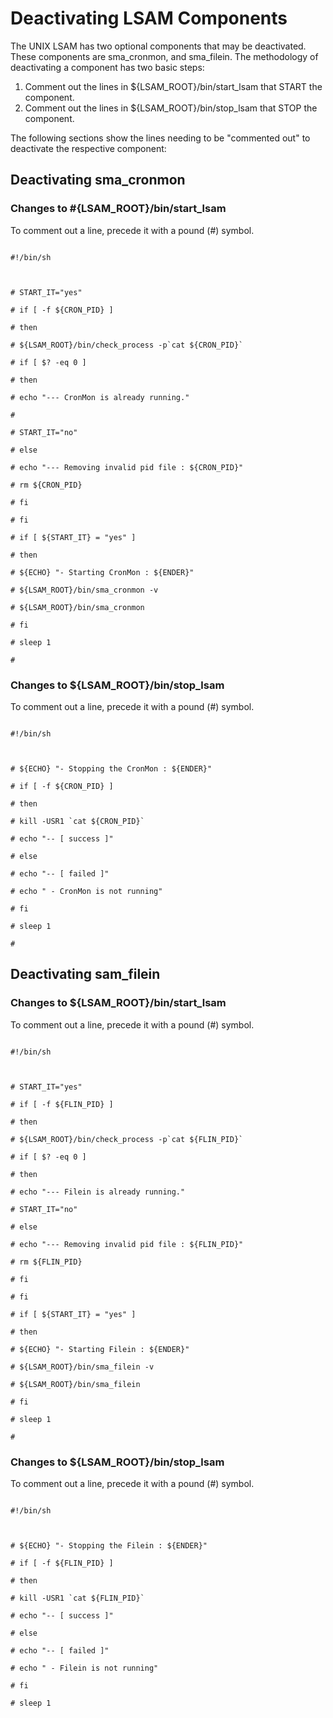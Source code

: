 # Deactivating LSAM Components

The UNIX LSAM has two optional components that may be deactivated. These components are sma_cronmon, and sma_filein. The methodology of deactivating a component has two basic steps:

1. Comment out the lines in ${LSAM_ROOT}/bin/start_lsam that START the component.
2. Comment out the lines in ${LSAM_ROOT}/bin/stop_lsam that STOP the component.

The following sections show the lines needing to be "commented out" to deactivate the respective component:

## Deactivating sma_cronmon

### Changes to #{LSAM_ROOT}/bin/start_lsam

To comment out a line, precede it with a pound (#) symbol.

```

#!/bin/sh

 

# START_IT="yes"

# if [ -f ${CRON_PID} ]

# then

# ${LSAM_ROOT}/bin/check_process -p`cat ${CRON_PID}`

# if [ $? -eq 0 ]

# then

# echo "--- CronMon is already running."

#

# START_IT="no"

# else

# echo "--- Removing invalid pid file : ${CRON_PID}"

# rm ${CRON_PID}

# fi

# fi

# if [ ${START_IT} = "yes" ]

# then

# ${ECHO} "- Starting CronMon : ${ENDER}"

# ${LSAM_ROOT}/bin/sma_cronmon -v

# ${LSAM_ROOT}/bin/sma_cronmon

# fi

# sleep 1

#

```

### Changes to ${LSAM_ROOT}/bin/stop_lsam

To comment out a line, precede it with a pound (#) symbol.

```

#!/bin/sh

 

# ${ECHO} "- Stopping the CronMon : ${ENDER}"

# if [ -f ${CRON_PID} ]

# then

# kill -USR1 `cat ${CRON_PID}`

# echo "-- [ success ]"

# else

# echo "-- [ failed ]"

# echo " - CronMon is not running"

# fi

# sleep 1

#

```

## Deactivating sam_filein

### Changes to ${LSAM_ROOT}/bin/start_lsam

To comment out a line, precede it with a pound (#) symbol.

```

#!/bin/sh

 

# START_IT="yes"

# if [ -f ${FLIN_PID} ]

# then

# ${LSAM_ROOT}/bin/check_process -p`cat ${FLIN_PID}`

# if [ $? -eq 0 ]

# then

# echo "--- Filein is already running."

# START_IT="no"

# else

# echo "--- Removing invalid pid file : ${FLIN_PID}"

# rm ${FLIN_PID}

# fi

# fi

# if [ ${START_IT} = "yes" ]

# then

# ${ECHO} "- Starting Filein : ${ENDER}"

# ${LSAM_ROOT}/bin/sma_filein -v

# ${LSAM_ROOT}/bin/sma_filein

# fi

# sleep 1

#

```

### Changes to ${LSAM_ROOT}/bin/stop_lsam

To comment out a line, precede it with a pound (#) symbol.

```

#!/bin/sh

 

# ${ECHO} "- Stopping the Filein : ${ENDER}"

# if [ -f ${FLIN_PID} ]

# then

# kill -USR1 `cat ${FLIN_PID}`

# echo "-- [ success ]"

# else

# echo "-- [ failed ]"

# echo " - Filein is not running"

# fi

# sleep 1

```
